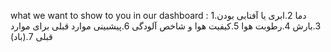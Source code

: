 what we want to show to you in our dashboard :
    1.دما
    2.ابری یا آفتابی بودن
    3.بارش
    4.رطوبت هوا
    5.کیفیت هوا و شاخص آلودگی
    6.پیشبینی موارد قبلی برای موارد قبلی 
    7.(باد)

